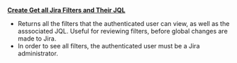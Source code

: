 **[Create Get all Jira Filters and Their JQL](https://github.com/KenMcClean/Public-JIRA-POWERSHELL-FUCTIONS/blob/main/Get%20all%20Jira%20Filters%20and%20Their%20JQL.ps1)**<br/>
- Returns all the filters that the authenticated user can view, as well as the asssociated JQL.  Useful for reviewing filters, before global changes are made to Jira.  
- In order to see all filters, the authenticated user must be a Jira administrator.
